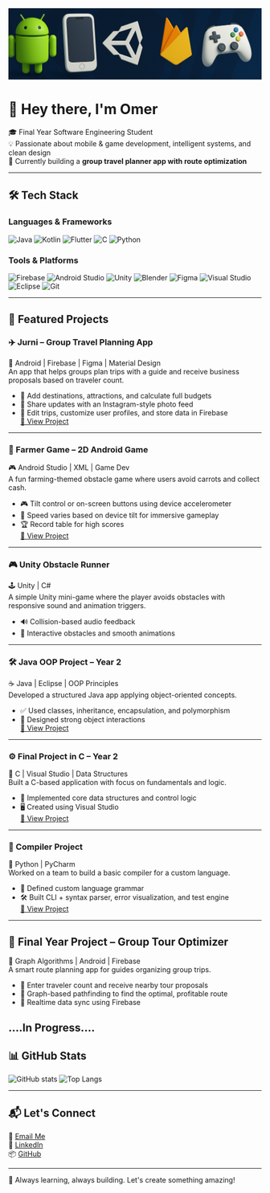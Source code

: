 <img src="github_banner.png" alt="GitHub Banner" style="max-width: 100%; height: auto;" />

# 👋 Hey there, I'm Omer

🎓 Final Year Software Engineering Student  
💡 Passionate about mobile & game development, intelligent systems, and clean design  
📍 Currently building a **group travel planner app with route optimization**

---

## 🛠️ Tech Stack

### Languages & Frameworks  
![Java](https://img.shields.io/badge/Java-ED8B00?style=for-the-badge&logo=java&logoColor=white)
![Kotlin](https://img.shields.io/badge/Kotlin-0095D5?style=for-the-badge&logo=kotlin&logoColor=white)
![Flutter](https://img.shields.io/badge/Flutter-02569B?style=for-the-badge&logo=flutter&logoColor=white)
![C](https://img.shields.io/badge/C-00599C?style=for-the-badge&logo=c&logoColor=white)
![Python](https://img.shields.io/badge/Python-3776AB?style=for-the-badge&logo=python&logoColor=white)

### Tools & Platforms  
![Firebase](https://img.shields.io/badge/Firebase-FFCA28?style=for-the-badge&logo=firebase&logoColor=black)
![Android Studio](https://img.shields.io/badge/Android%20Studio-3DDC84?style=for-the-badge&logo=android-studio&logoColor=white)
![Unity](https://img.shields.io/badge/Unity-000000?style=for-the-badge&logo=unity&logoColor=white)
![Blender](https://img.shields.io/badge/Blender-F5792A?style=for-the-badge&logo=blender&logoColor=white)
![Figma](https://img.shields.io/badge/Figma-F24E1E?style=for-the-badge&logo=figma&logoColor=white)
![Visual Studio](https://img.shields.io/badge/Visual%20Studio-5C2D91?style=for-the-badge&logo=visualstudio&logoColor=white)
![Eclipse](https://img.shields.io/badge/Eclipse-2C2255?style=for-the-badge&logo=eclipse&logoColor=white)
![Git](https://img.shields.io/badge/Git-F05032?style=for-the-badge&logo=git&logoColor=white)

---

## 🚀 Featured Projects

### ✈️ Jurni – Group Travel Planning App  
📱 Android | Firebase | Figma | Material Design  
An app that helps groups plan trips with a guide and receive business proposals based on traveler count.

- 📍 Add destinations, attractions, and calculate full budgets  
- 📸 Share updates with an Instagram-style photo feed  
- 💬 Edit trips, customize user profiles, and store data in Firebase  
[🔗 View Project](https://github.com/OmerPuterman/jurni)

---

### 🌾 Farmer Game – 2D Android Game  
🎮 Android Studio | XML | Game Dev  
A fun farming-themed obstacle game where users avoid carrots and collect cash.

- 🎮 Tilt control or on-screen buttons using device accelerometer  
- 🧠 Speed varies based on device tilt for immersive gameplay  
- 🏆 Record table for high scores  
[🔗 View Project](https://github.com/OmerPuterman/FarmerGame)

---

### 🎮 Unity Obstacle Runner  
🕹️ Unity | C#  
A simple Unity mini-game where the player avoids obstacles with responsive sound and animation triggers.

- 🔊 Collision-based audio feedback  
- 🧱 Interactive obstacles and smooth animations  

---

### 🛠️ Java OOP Project – Year 2  
☕ Java | Eclipse | OOP Principles  
Developed a structured Java app applying object-oriented concepts.

- ✅ Used classes, inheritance, encapsulation, and polymorphism  
- 🧩 Designed strong object interactions  
[🔗 View Project](https://github.com/OmerPuterman/OOP-project)

---

### ⚙️ Final Project in C – Year 2  
🔧 C | Visual Studio | Data Structures  
Built a C-based application with focus on fundamentals and logic.

- 🧮 Implemented core data structures and control logic  
- 🖥️ Created using Visual Studio  
[🔗 View Project](https://github.com/OmerPuterman/C-Project)

---

### 🧠 Compiler Project  
🐍 Python | PyCharm  
Worked on a team to build a basic compiler for a custom language.

- 📜 Defined custom language grammar  
- 🛠 Built CLI + syntax parser, error visualization, and test engine  
[🔗 View Project](https://github.com/sherleon123/ProjectCompiler)

---

## 💼 Final Year Project – Group Tour Optimizer  
🧳 Graph Algorithms | Android | Firebase  
A smart route planning app for guides organizing group trips.

- 👥 Enter traveler count and receive nearby tour proposals  
- 🧭 Graph-based pathfinding to find the optimal, profitable route  
- 🔄 Realtime data sync using Firebase  

....In Progress....
---

## 📊 GitHub Stats

![GitHub stats](https://github-readme-stats.vercel.app/api?username=OmerPuterman&show_icons=true&theme=tokyonight)
![Top Langs](https://github-readme-stats.vercel.app/api/top-langs/?username=OmerPuterman&layout=compact&theme=tokyonight)

---

## 📬 Let's Connect

📧 [Email Me](mailto:omerp17@gmail.com)  
🔗 [LinkedIn](https://linkedin.com/in/omer-puterman)  
📦 [GitHub](https://github.com/OmerPuterman)

---

🌱 Always learning, always building. Let's create something amazing!
